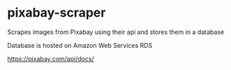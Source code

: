 # pixabay-scraper

Scrapes images from Pixabay using their api and stores them in a database

Database is hosted on Amazon Web Services RDS

https://pixabay.com/api/docs/
